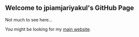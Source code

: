 ## Welcome to jpiamjariyakul's GitHub Page

Not much to see here...

You might be looking for my [main website](http://jpiamjariyakul.github.io/portfolio/).

